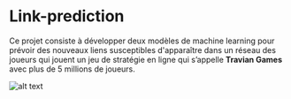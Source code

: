 # Link-prediction
Ce projet consiste à développer deux modèles de machine learning pour prévoir des nouveaux liens susceptibles d'apparaître dans un réseau des joueurs qui jouent un jeu de stratégie en ligne qui s’appelle **Travian Games** avec plus de 5 millions de joueurs.

![alt text](https://www.researchgate.net/publication/276110303/figure/download/fig1/AS:392078128369687@1470490118833/The-link-prediction-problem.png)
